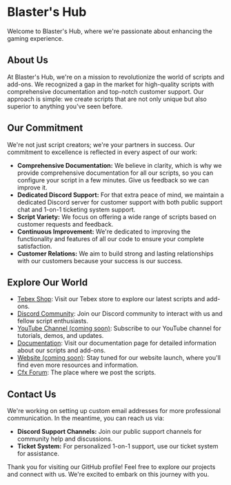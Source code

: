 # Blaster's Hub

Welcome to Blaster's Hub, where we're passionate about enhancing the gaming experience.

## About Us

At Blaster's Hub, we're on a mission to revolutionize the world of scripts and add-ons.
We recognized a gap in the market for high-quality scripts with comprehensive documentation and top-notch customer support.
Our approach is simple: we create scripts that are not only unique but also superior to anything you've seen before.

## Our Commitment

We're not just script creators; we're your partners in success. Our commitment to excellence is reflected in every aspect of our work:

- **Comprehensive Documentation:** We believe in clarity, which is why we provide comprehensive documentation for all our scripts, so you can configure your script in a few minutes. Give us feedback so we can improve it.
- **Dedicated Discord Support:** For that extra peace of mind, we maintain a dedicated Discord server for customer support with both public support chat and 1-on-1 ticketing system support.
- **Script Variety:** We focus on offering a wide range of scripts based on customer requests and feedback.
- **Continuous Improvement:** We're dedicated to improving the functionality and features of all our code to ensure your complete satisfaction.
- **Customer Relations:** We aim to build strong and lasting relationships with our customers because your success is our success.

## Explore Our World

- [Tebex Shop](https://blaster2hub.tebex.io/): Visit our Tebex store to explore our latest scripts and add-ons.
- [Discord Community](https://discord.gg/b67TEPrMq9): Join our Discord community to interact with us and fellow script enthusiasts.
- [YouTube Channel (coming soon)](https://www.youtube.com/@Blaster2Hub): Subscribe to our YouTube channel for tutorials, demos, and updates.
- [Documentation](https://your-documentation-link): Visit our documentation page for detailed information about our scripts and add-ons.
- [Website (coming soon)](https://your-website-link): Stay tuned for our website launch, where you'll find even more resources and information.
- [Cfx Forum](https://forum.cfx.re/u/blaster_hub/summary): The place where we post the scripts.

## Contact Us

We're working on setting up custom email addresses for more professional communication. In the meantime, you can reach us via:

- **Discord Support Channels:** Join our public support channels for community help and discussions.
- **Ticket System:** For personalized 1-on-1 support, use our ticket system for assistance.

Thank you for visiting our GitHub profile! Feel free to explore our projects and connect with us. We're excited to embark on this journey with you.
